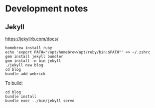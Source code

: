 Development notes
===

## Jekyll

https://jekyllrb.com/docs/

```
homebrew install ruby
echo 'export PATH="/opt/homebrew/opt/ruby/bin:$PATH"' >> ~/.zshrc
gem install jekyll bundler
gem install -n bin jekyll
./jekyll new blog
cd blog
bundle add webrick
```

To build:
```
cd blog
bundle install
bundle exec ../bin/jekyll serve
```
